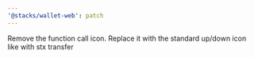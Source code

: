 ```yaml
---
'@stacks/wallet-web': patch
---
```


Remove the function call icon. Replace it with the standard up/down icon like with stx transfer
